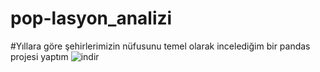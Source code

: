# pop-lasyon_analizi
#Yıllara göre şehirlerimizin nüfusunu temel olarak incelediğim bir pandas projesi yaptım
![indir](https://github.com/user-attachments/assets/5f7398d6-7441-4475-bd12-778a1dfed65c)
